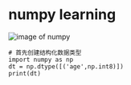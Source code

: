# numpy learning
![image of numpy](https://upload.wikimedia.org/wikipedia/commons/thumb/3/31/NumPy_logo_2020.svg/2560px-NumPy_logo_2020.svg.png)

```
# 首先创建结构化数据类型
import numpy as np
dt = np.dtype([('age',np.int8)])
print(dt)
```
